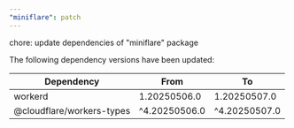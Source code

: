 ```yaml
---
"miniflare": patch
---
```


chore: update dependencies of "miniflare" package

The following dependency versions have been updated:

| Dependency                | From          | To            |
| ------------------------- | ------------- | ------------- |
| workerd                   | 1.20250506.0  | 1.20250507.0  |
| @cloudflare/workers-types | ^4.20250506.0 | ^4.20250507.0 |
